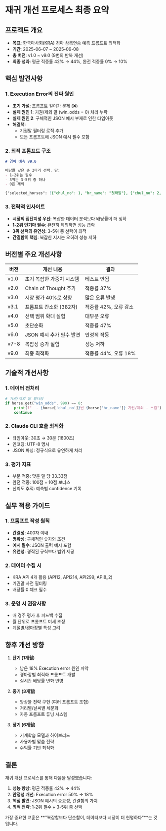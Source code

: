 # 재귀 개선 프로세스 최종 요약

## 프로젝트 개요
- **목표**: 한국마사회(KRA) 경마 삼복연승 예측 프롬프트 최적화
- **기간**: 2025-06-07 ~ 2025-06-08
- **총 버전**: v1.0 ~ v9.0 (9번의 반복 개선)
- **최종 성과**: 평균 적중률 42% → 44%, 완전 적중률 0% → 10%

## 핵심 발견사항

### 1. Execution Error의 진짜 원인
- **초기 가설**: 프롬프트 길이가 문제 (❌)
- **실제 원인 1**: 기권/제외 말 (win_odds = 0) 처리 누락
- **실제 원인 2**: 구체적인 JSON 예시 부재로 인한 타임아웃
- **해결책**: 
  - 기권말 필터링 로직 추가
  - 모든 프롬프트에 JSON 예시 필수 포함

### 2. 최적 프롬프트 구조
```markdown
# 경마 예측 v9.0

배당률 낮은 순 3마리 선택. 단:
- 1-2위는 필수
- 3위는 3-5위 중 하나
- 0은 제외

{"selected_horses": [{"chul_no": 1, "hr_name": "첫째말"}, {"chul_no": 2, "hr_name": "둘째말"}, {"chul_no": 3, "hr_name": "셋째말"}], "confidence": 80, "reasoning": "1-2위+4위"}
```

### 3. 전략적 인사이트
- **시장의 집단지성 우선**: 복잡한 데이터 분석보다 배당률이 더 정확
- **1-2위 인기마 필수**: 완전히 제외하면 성능 급락
- **3위 선택의 유연성**: 3-5위 중 선택이 최적
- **간결함이 핵심**: 복잡한 지시는 오히려 성능 저하

## 버전별 주요 개선사항

| 버전 | 개선 내용 | 결과 |
|------|----------|------|
| v1.0 | 초기 복잡한 가중치 시스템 | 테스트 안됨 |
| v2.0 | Chain of Thought 추가 | 적중률 37% |
| v3.0 | 시장 평가 40%로 상향 | 많은 오류 발생 |
| v3.1 | 프롬프트 간소화 (382자) | 적중률 42%, 오류 감소 |
| v4.0 | 선택 범위 확대 실험 | 대부분 오류 |
| v5.0 | 초단순화 | 적중률 47% |
| v6.0 | JSON 예시 추가 필수 발견 | 안정적 작동 |
| v7-8 | 복잡성 증가 실험 | 성능 저하 |
| v9.0 | 최종 최적화 | 적중률 44%, 오류 18% |

## 기술적 개선사항

### 1. 데이터 전처리
```python
# 기권/제외 말 필터링
if horse.get("win_odds", 999) == 0:
    print(f"  - {horse['chul_no']}번 {horse['hr_name']} 기권/제외 - 스킵")
    continue
```

### 2. Claude CLI 호출 최적화
- 타임아웃: 30초 → 30분 (1800초)
- 인코딩: UTF-8 명시
- JSON 파싱: 정규식으로 유연하게 처리

### 3. 평가 지표
- 부분 적중: 맞춘 말 당 33.33점
- 완전 적중: 100점 + 10점 보너스
- 신뢰도 추적: 예측별 confidence 기록

## 실무 적용 가이드

### 1. 프롬프트 작성 원칙
- **간결성**: 400자 이내
- **명확성**: 구체적인 숫자와 조건
- **예시 필수**: JSON 출력 예시 포함
- **유연성**: 경직된 규칙보다 범위 제공

### 2. 데이터 수집 시
- KRA API 4개 활용 (API12, API214, API299, API8_2)
- 기권말 사전 필터링
- 배당률 0 체크 필수

### 3. 운영 시 권장사항
- 매 경주 평가 후 피드백 수집
- 월 단위로 프롬프트 미세 조정
- 계절별/경마장별 특성 고려

## 향후 개선 방향

1. **단기 (1개월)**
   - 남은 18% Execution error 원인 파악
   - 경마장별 최적화 프롬프트 개발
   - 실시간 배당률 변화 반영

2. **중기 (3개월)**
   - 앙상블 전략 구현 (여러 프롬프트 조합)
   - 거리별/날씨별 세분화
   - 자동 프롬프트 튜닝 시스템

3. **장기 (6개월)**
   - 기계학습 모델과 하이브리드
   - 사용자별 맞춤 전략
   - 수익률 기반 최적화

## 결론

재귀 개선 프로세스를 통해 다음을 달성했습니다:

1. **성능 향상**: 평균 적중률 42% → 44%
2. **안정성 개선**: Execution error 50% → 18%
3. **핵심 발견**: JSON 예시의 중요성, 간결함의 가치
4. **최적 전략**: 1-2위 필수 + 3-5위 중 선택

가장 중요한 교훈은 **"복잡함보다 단순함이, 데이터보다 시장이 더 현명하다"**는 것입니다.